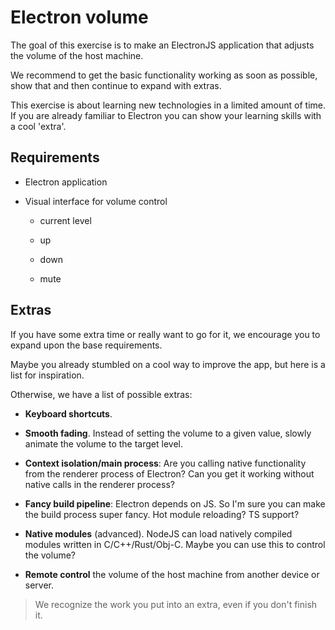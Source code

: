 

# Electron volume

The goal of this exercise is to make an ElectronJS application that adjusts the volume of the host machine.

We recommend to get the basic functionality working as soon as possible, show that and then continue to expand with extras.

This exercise is about learning new technologies in a limited amount of time. If you are already familiar to Electron you can show your learning skills with a cool 'extra'.

## Requirements

- Electron application

- Visual interface for volume control

  - current level

  - up

  - down

  - mute

## Extras

If you have some extra time or really want to go for it, we encourage you to expand upon the base requirements.

Maybe you already stumbled on a cool way to improve the app, but here is a list for inspiration.

Otherwise, we have a list of possible extras:

- **Keyboard shortcuts**.

- **Smooth fading**. Instead of setting the volume to a given value, slowly animate the volume to the target level.

- **Context isolation/main process**: Are you calling native functionality from the renderer process of Electron? Can you get it working without native calls in the renderer process?

- **Fancy build pipeline**: Electron depends on JS. So I'm sure you can make the build process super fancy. Hot module reloading? TS support?

- **Native modules** (advanced). NodeJS can load natively compiled modules written in C/C++/Rust/Obj-C. Maybe you can use this to control the volume?

- **Remote control** the volume of the host machine from another device or server.

> We recognize the work you put into an extra, even if you don't finish it.

